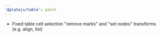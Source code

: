 ```yaml
---
'@platejs/table': patch
---
```


- Fixed table cell selection "remove marks" and "set nodes" transforms (e.g. align, list)
